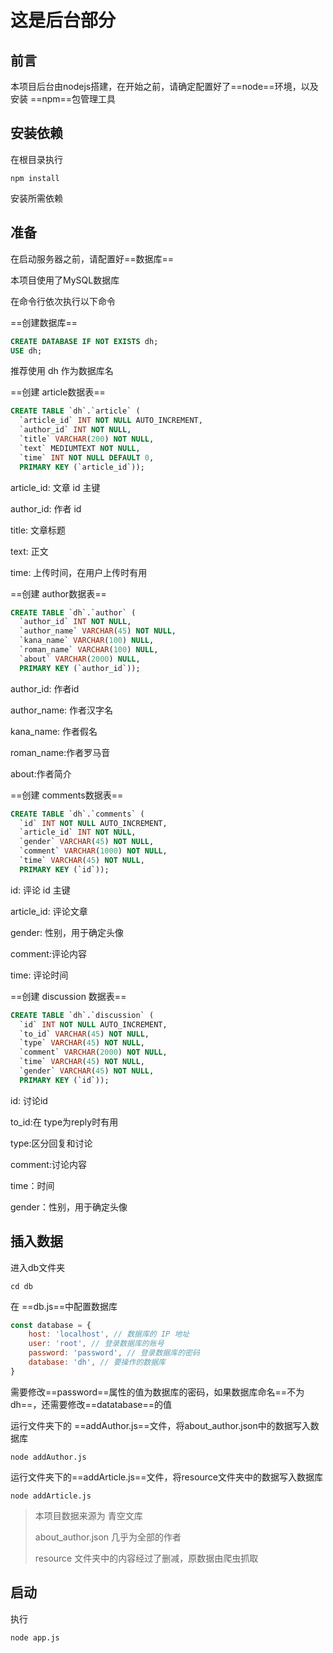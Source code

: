 # 这是后台部分

## 前言

本项目后台由nodejs搭建，在开始之前，请确定配置好了==node==环境，以及安装 ==npm==包管理工具

## 安装依赖

在根目录执行

```shell
npm install
```

安装所需依赖

## 准备

在启动服务器之前，请配置好==数据库==

本项目使用了MySQL数据库

在命令行依次执行以下命令

==创建数据库==

```sql
CREATE DATABASE IF NOT EXISTS dh;
USE dh;
```

推荐使用 dh 作为数据库名

==创建 article数据表==

```sql
CREATE TABLE `dh`.`article` (
  `article_id` INT NOT NULL AUTO_INCREMENT,
  `author_id` INT NOT NULL,
  `title` VARCHAR(200) NOT NULL,
  `text` MEDIUMTEXT NOT NULL,
  `time` INT NOT NULL DEFAULT 0,
  PRIMARY KEY (`article_id`));
```

article_id: 文章 id 主键

author_id: 作者 id

title: 文章标题

text: 正文

time: 上传时间，在用户上传时有用

==创建 author数据表==

```sql
CREATE TABLE `dh`.`author` (
  `author_id` INT NOT NULL,
  `author_name` VARCHAR(45) NOT NULL,
  `kana_name` VARCHAR(100) NULL,
  `roman_name` VARCHAR(100) NULL,
  `about` VARCHAR(2000) NULL,
  PRIMARY KEY (`author_id`));
```

author_id: 作者id

author_name: 作者汉字名

kana_name: 作者假名

roman_name:作者罗马音

about:作者简介

==创建 comments数据表==

```sql
CREATE TABLE `dh`.`comments` (
  `id` INT NOT NULL AUTO_INCREMENT,
  `article_id` INT NOT NULL,
  `gender` VARCHAR(45) NOT NULL,
  `comment` VARCHAR(1000) NOT NULL,
  `time` VARCHAR(45) NOT NULL,
  PRIMARY KEY (`id`));
```

id: 评论 id 主键

article_id: 评论文章

gender: 性别，用于确定头像

comment:评论内容

time: 评论时间

==创建 discussion 数据表==

```sql
CREATE TABLE `dh`.`discussion` (
  `id` INT NOT NULL AUTO_INCREMENT,
  `to_id` VARCHAR(45) NOT NULL,
  `type` VARCHAR(45) NOT NULL,
  `comment` VARCHAR(2000) NOT NULL,
  `time` VARCHAR(45) NOT NULL,
  `gender` VARCHAR(45) NOT NULL,
  PRIMARY KEY (`id`));
```

id: 讨论id

to_id:在 type为reply时有用

type:区分回复和讨论

comment:讨论内容

time：时间

gender：性别，用于确定头像

## 插入数据

进入db文件夹

```shell
cd db
```

在 ==db.js==中配置数据库

```javascript
const database = {
    host: 'localhost', // 数据库的 IP 地址
    user: 'root', // 登录数据库的账号
    password: 'password', // 登录数据库的密码
    database: 'dh', // 要操作的数据库
}
```

需要修改==password==属性的值为数据库的密码，如果数据库命名==不为dh==，还需要修改==datatabase==的值

运行文件夹下的 ==addAuthor.js==文件，将about_author.json中的数据写入数据库

```shell
node addAuthor.js
```

运行文件夹下的==addArticle.js==文件，将resource文件夹中的数据写入数据库

```shell
node addArticle.js
```

> 本项目数据来源为 青空文库
>
> about_author.json 几乎为全部的作者
>
> resource 文件夹中的内容经过了删减，原数据由爬虫抓取

## 启动

执行

```shell
node app.js
```